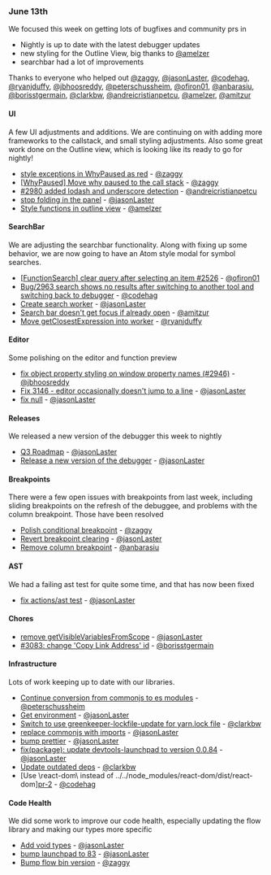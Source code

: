 ### June 13th

We focused this week on getting lots of bugfixes and community prs in

* Nightly is up to date with the latest debugger updates
* new styling for the Outline View, big thanks to [@amelzer]
* searchbar had a lot of improvements

Thanks to everyone who helped out [@zaggy], [@jasonLaster], [@codehag], [@ryanjduffy], [@jbhoosreddy], [@peterschussheim], [@ofiron01], [@anbarasiu], [@borisstgermain], [@clarkbw], [@andreicristianpetcu], [@amelzer], [@amitzur]

#### UI

A few UI adjustments and additions. We are continuing on with adding more frameworks to the
callstack, and small styling adjustments. Also some great work done on the Outline view, which is
looking like its ready to go for nightly!

  * [style exceptions in WhyPaused as red][pr-20] - [@zaggy]
  * [[WhyPaused] Move why paused to the call stack][pr-22] - [@zaggy]
  * [ #2980 added lodash and underscore detection][pr-23] - [@andreicristianpetcu]
  * [stop folding in the panel][pr-24] - [@jasonLaster]
  * [Style functions in outline view][pr-30] - [@amelzer]

#### SearchBar

We are adjusting the searchbar functionality. Along with fixing up some behavior, we are now going
to have an Atom style modal for symbol searches.

* [[FunctionSearch] clear query after selecting an item #2526][pr-9] - [@ofiron01]
* [Bug/2963 search shows no results after switching to another tool and switching back to
  debugger][pr-10] - [@codehag]
* [Create search worker][pr-25] - [@jasonLaster]
* [Search bar doesn't get focus if already open][pr-32] - [@amitzur]
* [Move getClosestExpression into worker][pr-3] - [@ryanjduffy]

#### Editor
Some polishing on the editor and function preview

* [fix object property styling on window property names (#2946)][pr-4] - [@jbhoosreddy]
* [Fix 3146 - editor occasionally doesn't jump to a line][pr-28] - [@jasonLaster]
* [fix null][pr-1] - [@jasonLaster]

#### Releases

We released a new version of the debugger this week to nightly

* [Q3 Roadmap][pr-17] - [@jasonLaster]
* [Release a new version of the debugger][pr-6] - [@jasonLaster]

#### Breakpoints

There were a few open issues with breakpoints from last week, including sliding breakpoints on the
refresh of the debuggee, and problems with the column breakpoint. Those have been resolved

* [Polish conditional breakpoint][pr-0] - [@zaggy]
* [Revert breakpoint clearing][pr-14] - [@jasonLaster]
* [Remove column breakpoint][pr-15] - [@anbarasiu]

#### AST

We had a failing ast test for quite some time, and that has now been fixed

* [fix actions/ast test][pr-13] - [@jasonLaster]

#### Chores
* [ remove getVisibleVariablesFromScope][pr-12] - [@jasonLaster]
* [#3083: change 'Copy Link Address' id][pr-16] - [@borisstgermain]


#### Infrastructure

Lots of work keeping up to date with our libraries.

* [Continue conversion from commonjs to es modules][pr-7] - [@peterschussheim]
* [Get environment][pr-11] - [@jasonLaster]
* [Switch to use greenkeeper-lockfile-update for yarn.lock file][pr-18] - [@clarkbw]
* [replace commonjs with imports][pr-19] - [@jasonLaster]
* [bump prettier][pr-8] - [@jasonLaster]
* [fix(package): update devtools-launchpad to version 0.0.84][pr-26] - [@jasonLaster]
* [Update outdated deps][pr-27] - [@clarkbw]
* [Use \react-dom\ instead of \../../node_modules/react-dom/dist/react-dom\][pr-2] - [@codehag]

#### Code Health

We did some work to improve our code health, especially updating the flow library and making our
types more specific

* [Add void types][pr-29] - [@jasonLaster]
* [bump launchpad to 83][pr-21] - [@jasonLaster]
* [Bump flow bin version][pr-31] - [@zaggy]


[pr-0]:https://github.com/devtools-html/debugger.html/pull/3101
[pr-1]:https://github.com/devtools-html/debugger.html/pull/3114
[pr-2]:https://github.com/devtools-html/debugger.html/pull/3102
[pr-3]:https://github.com/devtools-html/debugger.html/pull/3104
[pr-4]:https://github.com/devtools-html/debugger.html/pull/3099
[pr-5]:https://github.com/devtools-html/debugger.html/pull/3105
[pr-6]:https://github.com/devtools-html/debugger.html/pull/3098
[pr-7]:https://github.com/devtools-html/debugger.html/pull/3126
[pr-8]:https://github.com/devtools-html/debugger.html/pull/3125
[pr-9]:https://github.com/devtools-html/debugger.html/pull/3117
[pr-10]:https://github.com/devtools-html/debugger.html/pull/3121
[pr-11]:https://github.com/devtools-html/debugger.html/pull/3115
[pr-12]:https://github.com/devtools-html/debugger.html/pull/3124
[pr-13]:https://github.com/devtools-html/debugger.html/pull/3122
[pr-14]:https://github.com/devtools-html/debugger.html/pull/3113
[pr-15]:https://github.com/devtools-html/debugger.html/pull/3120
[pr-16]:https://github.com/devtools-html/debugger.html/pull/3127
[pr-17]:https://github.com/devtools-html/debugger.html/pull/3031
[pr-18]:https://github.com/devtools-html/debugger.html/pull/3134
[pr-19]:https://github.com/devtools-html/debugger.html/pull/3131
[pr-20]:https://github.com/devtools-html/debugger.html/pull/3136
[pr-21]:https://github.com/devtools-html/debugger.html/pull/3133
[pr-22]:https://github.com/devtools-html/debugger.html/pull/3119
[pr-23]:https://github.com/devtools-html/debugger.html/pull/3129
[pr-24]:https://github.com/devtools-html/debugger.html/pull/3137
[pr-25]:https://github.com/devtools-html/debugger.html/pull/3139
[pr-26]:https://github.com/devtools-html/debugger.html/pull/3149
[pr-27]:https://github.com/devtools-html/debugger.html/pull/3142
[pr-28]:https://github.com/devtools-html/debugger.html/pull/3147
[pr-29]:https://github.com/devtools-html/debugger.html/pull/3157
[pr-30]:https://github.com/devtools-html/debugger.html/pull/3128
[pr-31]:https://github.com/devtools-html/debugger.html/pull/3155
[pr-32]:https://github.com/devtools-html/debugger.html/pull/3153
[@zaggy]:http://github.com/zaggy
[@jasonLaster]:http://github.com/jasonLaster
[@codehag]:http://github.com/codehag
[@ryanjduffy]:http://github.com/ryanjduffy
[@jbhoosreddy]:http://github.com/jbhoosreddy
[@peterschussheim]:http://github.com/peterschussheim
[@ofiron01]:http://github.com/ofiron01
[@anbarasiu]:http://github.com/anbarasiu
[@borisstgermain]:http://github.com/borisstgermain
[@clarkbw]:http://github.com/clarkbw
[@andreicristianpetcu]:http://github.com/andreicristianpetcu
[@amelzer]:http://github.com/amelzer
[@amitzur]:http://github.com/amitzur
